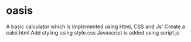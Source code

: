 # oasis
A basic calculator which is implemented using Html, CSS and Js'
Create a calci.html
Add styling using style.css
Javascript is added using script.js
